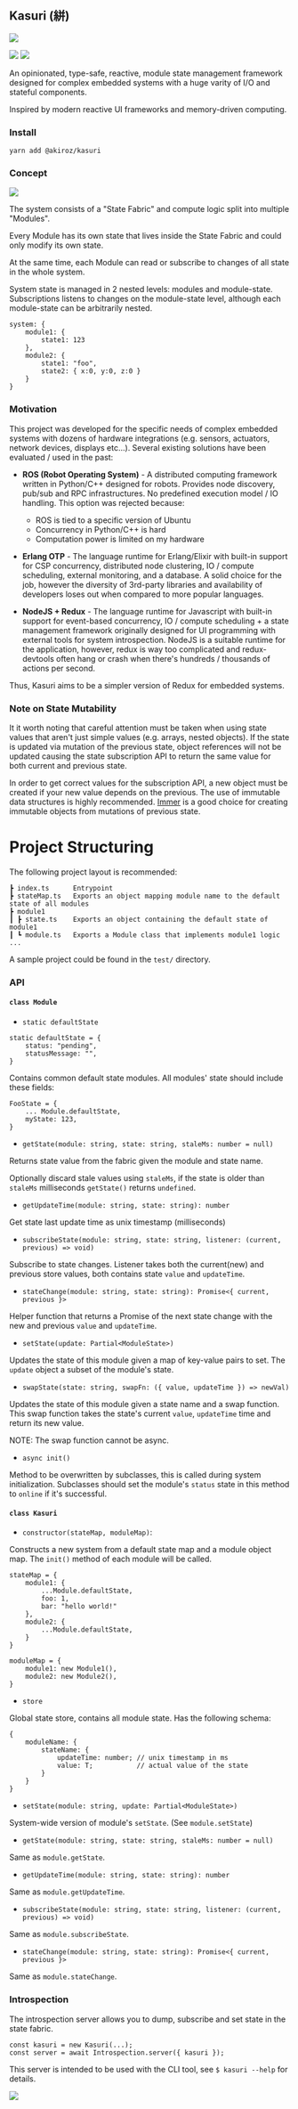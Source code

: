 ## Kasuri (絣)

![](logo.png)

![](https://github.com/akiroz/Kasuri/workflows/test/badge.svg)
[![](https://img.shields.io/npm/v/@akiroz/kasuri)](https://www.npmjs.com/package/@akiroz/kasuri)

An opinionated, type-safe, reactive, module state management framework designed
for complex embedded systems with a huge varity of I/O and stateful components.

Inspired by modern reactive UI frameworks and memory-driven computing.

### Install

```
yarn add @akiroz/kasuri
```

### Concept

![](concept.png)

The system consists of a "State Fabric" and compute logic split into multiple "Modules".

Every Module has its own state that lives inside the State Fabric and could only modify its own state.

At the same time, each Module can read or subscribe to changes of all state in the whole system.

System state is managed in 2 nested levels: modules and module-state. Subscriptions listens to changes on the module-state level, although each module-state can be arbitrarily nested.

```
system: {
    module1: {
        state1: 123
    },
    module2: {
        state1: "foo",
        state2: { x:0, y:0, z:0 }
    }
}
```

### Motivation

This project was developed for the specific needs of complex embedded systems with dozens of hardware
integrations (e.g. sensors, actuators, network devices, displays etc...). Several existing solutions have been
evaluated / used in the past: 

- **ROS (Robot Operating System)** - A distributed computing framework written in Python/C++ designed for robots.
    Provides node discovery, pub/sub and RPC infrastructures. No predefined execution model / IO handling.
    This option was rejected because:
    
    - ROS is tied to a specific version of Ubuntu
    - Concurrency in Python/C++ is hard
    - Computation power is limited on my hardware
        
- **Erlang OTP** - The language runtime for Erlang/Elixir with built-in support for CSP concurrency, distributed node
    clustering, IO / compute scheduling, external monitoring, and a database. A solid choice for the job, however
    the diversity of 3rd-party libraries and availability of developers loses out when compared to more popular languages.

- **NodeJS + Redux** - The language runtime for Javascript with built-in support for event-based concurrency,
    IO / compute scheduling + a state management framework originally designed for UI programming with external tools for
    system introspection. NodeJS is a suitable runtime for the application, however, redux is way too complicated and
    redux-devtools often hang or crash when there's hundreds / thousands of actions per second.

Thus, Kasuri aims to be a simpler version of Redux for embedded systems.

### Note on State Mutability

It it worth noting that careful attention must be taken when using state values that aren't just simple values
(e.g. arrays, nested objects). If the state is updated via mutation of the previous state, object references will
not be updated causing the state subscription API to return the same value for both current and previous state.

In order to get correct values for the subscription API, a new object must be created if your new value depends
on the previous. The use of immutable data structures is highly recommended. [Immer][] is a good choice for creating
immutable objects from mutations of previous state.

[Immer]: https://immerjs.github.io/immer

# Project Structuring

The following project layout is recommended:

```
┣ index.ts      Entrypoint
┣ stateMap.ts   Exports an object mapping module name to the default state of all modules
┣ module1
┃ ┣ state.ts    Exports an object containing the default state of module1
┃ ┗ module.ts   Exports a Module class that implements module1 logic
...
```

A sample project could be found in the `test/` directory.

### API

#### `class Module`

-   `static defaultState`

```
static defaultState = {
    status: "pending",
    statusMessage: "",
}
```

Contains common default state modules. All modules' state should include these fields:

```
FooState = {
    ... Module.defaultState,
    myState: 123,
}
```

-   `getState(module: string, state: string, staleMs: number = null)`

Returns state value from the fabric given the module and state name.

Optionally discard stale values using `staleMs`, if the state is older than
`staleMs` milliseconds `getState()` returns `undefined`.

-   `getUpdateTime(module: string, state: string): number`

Get state last update time as unix timestamp (milliseconds)

-   `subscribeState(module: string, state: string, listener: (current, previous) => void)`

Subscribe to state changes. Listener takes both the current(new) and previous
store values, both contains state `value` and `updateTime`.

-   `stateChange(module: string, state: string): Promise<{ current, previous }>`

Helper function that returns a Promise of the next state change with the new and
previous `value` and `updateTime`.

-   `setState(update: Partial<ModuleState>)`

Updates the state of this module given a map of key-value pairs to set.
The `update` object a subset of the module's state.

-   `swapState(state: string, swapFn: ({ value, updateTime }) => newVal)`

Updates the state of this module given a state name and a swap function.
This swap function takes the state's current `value`, `updateTime` time and return its
new value.

NOTE: The swap function cannot be async.

-   `async init()`

Method to be overwritten by subclasses, this is called during system initialization.
Subclasses should set the module's `status` state in this method to `online` if it's successful.

#### `class Kasuri`

-   `constructor(stateMap, moduleMap)`:

Constructs a new system from a default state map and a module object map.
The `init()` method of each module will be called.

```
stateMap = {
    module1: {
        ...Module.defaultState,
        foo: 1,
        bar: "hello world!"
    },
    module2: {
        ...Module.defaultState,
    }
}

moduleMap = {
    module1: new Module1(),
    module2: new Module2(),
}
```

-   `store`

Global state store, contains all module state. Has the following schema:

```
{
    moduleName: {
        stateName: {
            updateTime: number; // unix timestamp in ms
            value: T;           // actual value of the state
        }
    }
}
```

-   `setState(module: string, update: Partial<ModuleState>)`

System-wide version of module's `setState`. (See `module.setState`)

-   `getState(module: string, state: string, staleMs: number = null)`

Same as `module.getState`.

-   `getUpdateTime(module: string, state: string): number`

Same as `module.getUpdateTime`.

-   `subscribeState(module: string, state: string, listener: (current, previous) => void)`

Same as `module.subscribeState`.

-   `stateChange(module: string, state: string): Promise<{ current, previous }>`

Same as `module.stateChange`.

### Introspection

The introspection server allows you to dump, subscribe and set state in the state fabric.

```
const kasuri = new Kasuri(...);
const server = await Introspection.server({ kasuri });
```

This server is intended to be used with the CLI tool, see `$ kasuri --help` for details.

![](screenshot.png)
